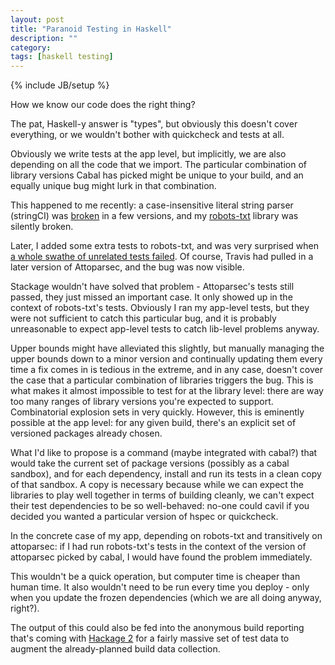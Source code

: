```yaml
---
layout: post
title: "Paranoid Testing in Haskell"
description: ""
category:
tags: [haskell testing]
---
```

{% include JB/setup %}

How we know our code does the right thing?

The pat, Haskell-y answer is "types", but obviously this doesn't cover
everything, or we wouldn't bother with quickcheck and tests at all.

Obviously we write tests at the app level, but implicitly, we are also
depending on all the code that we import. The particular combination
of library versions Cabal has picked might be unique to your build,
and an equally unique bug might lurk in that combination.

This happened to me recently: a case-insensitive literal string parser
(stringCI) was [broken](https://github.com/bos/attoparsec/issues/99) in a few
versions, and my [robots-txt](https://github.com/meanpath/robots)
library was silently broken.

Later, I added some extra tests to robots-txt, and was very surprised
when [a whole swathe of unrelated tests
failed](https://travis-ci.org/meanpath/robots/builds/56539308).
Of course, Travis had pulled in a later version of Attoparsec, and the
bug was now visible.

Stackage wouldn't have solved that problem - Attoparsec's tests still
passed, they just missed an important case. It only showed up in the
context of robots-txt's tests. Obviously I ran my app-level tests, but
they were not sufficient to catch this particular bug, and it is
probably unreasonable to expect app-level tests to catch lib-level
problems anyway.

Upper bounds might have alleviated this slightly, but manually
managing the upper bounds down to a minor version and continually
updating them every time a fix comes in is tedious in the extreme, and
in any case, doesn't cover the case that a particular combination of
libraries triggers the bug. This is what makes it almost impossible to
test for at the library level: there are way too many ranges of
library versions you're expected to support. Combinatorial explosion
sets in very quickly. However, this is eminently possible at the app
level: for any given build, there's an explicit set of versioned
packages already chosen.

What I'd like to propose is a command (maybe integrated with cabal?)
that would take the current set of package versions (possibly as a
cabal sandbox), and for each dependency, install and run its tests in
a clean copy of that sandbox. A copy is necessary because while we
can expect the libraries to play well together in terms of building
cleanly, we can't expect their test dependencies to be so
well-behaved: no-one could cavil if you decided you wanted a particular version of
hspec or quickcheck.

In the concrete case of my app, depending on robots-txt and
transitively on attoparsec: if I had run
robots-txt's tests in the context of the version of attoparsec picked
by cabal, I would have found the problem immediately.

This wouldn't be a quick operation, but
computer time is cheaper than human time. It also wouldn't need
to be run every time you deploy - only when you update the frozen
dependencies (which we are all doing anyway, right?).

The output of this could also be fed into the anonymous build
reporting that's coming with [Hackage
2](https://github.com/haskell/hackage-server/issues/44) for a fairly
massive set of test data to augment the already-planned build data
collection.
